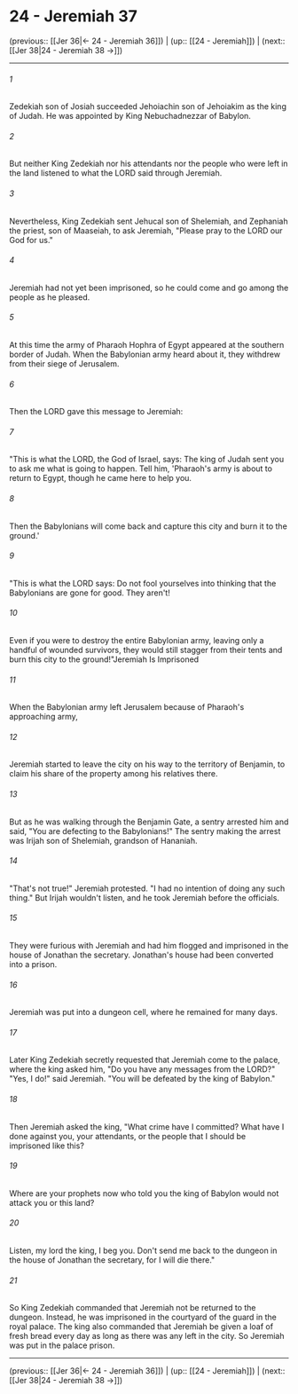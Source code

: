 # 24 - Jeremiah 37

(previous:: [[Jer 36|← 24 - Jeremiah 36]]) | (up:: [[24 - Jeremiah]]) | (next:: [[Jer 38|24 - Jeremiah 38 →]])

***


###### 1 
Zedekiah son of Josiah succeeded Jehoiachin son of Jehoiakim as the king of Judah. He was appointed by King Nebuchadnezzar of Babylon. 

###### 2 
But neither King Zedekiah nor his attendants nor the people who were left in the land listened to what the LORD said through Jeremiah. 

###### 3 
Nevertheless, King Zedekiah sent Jehucal son of Shelemiah, and Zephaniah the priest, son of Maaseiah, to ask Jeremiah, "Please pray to the LORD our God for us." 

###### 4 
Jeremiah had not yet been imprisoned, so he could come and go among the people as he pleased. 

###### 5 
At this time the army of Pharaoh Hophra of Egypt appeared at the southern border of Judah. When the Babylonian army heard about it, they withdrew from their siege of Jerusalem. 

###### 6 
Then the LORD gave this message to Jeremiah: 

###### 7 
"This is what the LORD, the God of Israel, says: The king of Judah sent you to ask me what is going to happen. Tell him, 'Pharaoh's army is about to return to Egypt, though he came here to help you. 

###### 8 
Then the Babylonians will come back and capture this city and burn it to the ground.' 

###### 9 
"This is what the LORD says: Do not fool yourselves into thinking that the Babylonians are gone for good. They aren't! 

###### 10 
Even if you were to destroy the entire Babylonian army, leaving only a handful of wounded survivors, they would still stagger from their tents and burn this city to the ground!"Jeremiah Is Imprisoned 

###### 11 
When the Babylonian army left Jerusalem because of Pharaoh's approaching army, 

###### 12 
Jeremiah started to leave the city on his way to the territory of Benjamin, to claim his share of the property among his relatives there. 

###### 13 
But as he was walking through the Benjamin Gate, a sentry arrested him and said, "You are defecting to the Babylonians!" The sentry making the arrest was Irijah son of Shelemiah, grandson of Hananiah. 

###### 14 
"That's not true!" Jeremiah protested. "I had no intention of doing any such thing." But Irijah wouldn't listen, and he took Jeremiah before the officials. 

###### 15 
They were furious with Jeremiah and had him flogged and imprisoned in the house of Jonathan the secretary. Jonathan's house had been converted into a prison. 

###### 16 
Jeremiah was put into a dungeon cell, where he remained for many days. 

###### 17 
Later King Zedekiah secretly requested that Jeremiah come to the palace, where the king asked him, "Do you have any messages from the LORD?" "Yes, I do!" said Jeremiah. "You will be defeated by the king of Babylon." 

###### 18 
Then Jeremiah asked the king, "What crime have I committed? What have I done against you, your attendants, or the people that I should be imprisoned like this? 

###### 19 
Where are your prophets now who told you the king of Babylon would not attack you or this land? 

###### 20 
Listen, my lord the king, I beg you. Don't send me back to the dungeon in the house of Jonathan the secretary, for I will die there." 

###### 21 
So King Zedekiah commanded that Jeremiah not be returned to the dungeon. Instead, he was imprisoned in the courtyard of the guard in the royal palace. The king also commanded that Jeremiah be given a loaf of fresh bread every day as long as there was any left in the city. So Jeremiah was put in the palace prison.

***

(previous:: [[Jer 36|← 24 - Jeremiah 36]]) | (up:: [[24 - Jeremiah]]) | (next:: [[Jer 38|24 - Jeremiah 38 →]])
